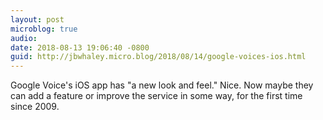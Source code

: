 ```yaml
---
layout: post
microblog: true
audio: 
date: 2018-08-13 19:06:40 -0800
guid: http://jbwhaley.micro.blog/2018/08/14/google-voices-ios.html
---
```

Google Voice's iOS app has "a new look and feel." Nice. Now maybe they can add a feature or improve the service in some way, for the first time since 2009.
